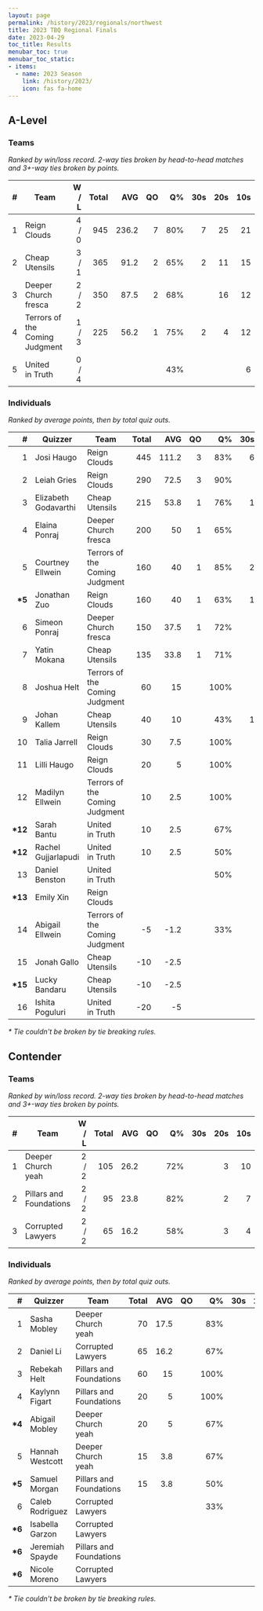 ```yaml
---
layout: page
permalink: /history/2023/regionals/northwest
title: 2023 TBQ Regional Finals
date: 2023-04-29
toc_title: Results
menubar_toc: true
menubar_toc_static:
- items:
  - name: 2023 Season
    link: /history/2023/
    icon: fas fa-home
---
```


## A-Level
### Teams

*Ranked by win/loss record. 2-way ties broken by head-to-head matches and 3+-way ties broken by points.*

|    # | Team                           | W / L | Total |   AVG |   QO |   Q% |  30s |  20s |  10s |
| ---: | ------------------------------ | ----: | ----: | ----: | ---: | ---: | ---: | ---: | ---: |
|    1 | Reign Clouds                   | 4 / 0 |   945 | 236.2 |    7 |  80% |    7 |   25 |   21 |
|    2 | Cheap Utensils                 | 3 / 1 |   365 |  91.2 |    2 |  65% |    2 |   11 |   15 |
|    3 | Deeper Church fresca           | 2 / 2 |   350 |  87.5 |    2 |  68% |      |   16 |   12 |
|    4 | Terrors of the Coming Judgment | 1 / 3 |   225 |  56.2 |    1 |  75% |    2 |    4 |   12 |
|    5 | United in Truth                | 0 / 4 |       |       |      |  43% |      |      |    6 |

### Individuals

*Ranked by average points, then by total quiz outs.*

|        # | Quizzer              | Team                           | Total |   AVG |   QO |   Q% |  30s |  20s |  10s |
| -------: | -------------------- | ------------------------------ | ----: | ----: | ---: | ---: | ---: | ---: | ---: |
|        1 | Josi Haugo           | Reign Clouds                   |   445 | 111.2 |    3 |  83% |    6 |   12 |    1 |
|        2 | Leiah Gries          | Reign Clouds                   |   290 |  72.5 |    3 |  90% |      |    6 |   13 |
|        3 | Elizabeth Godavarthi | Cheap Utensils                 |   215 |  53.8 |    1 |  76% |    1 |    7 |    5 |
|        4 | Elaina Ponraj        | Deeper Church fresca           |   200 |    50 |    1 |  65% |      |   13 |    2 |
|        5 | Courtney Ellwein     | Terrors of the Coming Judgment |   160 |    40 |    1 |  85% |    2 |    1 |    8 |
|  **\*5** | Jonathan Zuo         | Reign Clouds                   |   160 |    40 |    1 |  63% |    1 |    5 |    6 |
|        6 | Simeon Ponraj        | Deeper Church fresca           |   150 |  37.5 |    1 |  72% |      |    3 |   10 |
|        7 | Yatin Mokana         | Cheap Utensils                 |   135 |  33.8 |    1 |  71% |      |    3 |    9 |
|        8 | Joshua Helt          | Terrors of the Coming Judgment |    60 |    15 |      | 100% |      |    2 |    2 |
|        9 | Johan Kallem         | Cheap Utensils                 |    40 |    10 |      |  43% |    1 |    1 |    1 |
|       10 | Talia Jarrell        | Reign Clouds                   |    30 |   7.5 |      | 100% |      |    1 |    1 |
|       11 | Lilli Haugo          | Reign Clouds                   |    20 |     5 |      | 100% |      |    1 |      |
|       12 | Madilyn Ellwein      | Terrors of the Coming Judgment |    10 |   2.5 |      | 100% |      |      |    1 |
| **\*12** | Sarah Bantu          | United in Truth                |    10 |   2.5 |      |  67% |      |      |    2 |
| **\*12** | Rachel Gujjarlapudi  | United in Truth                |    10 |   2.5 |      |  50% |      |      |    3 |
|       13 | Daniel Benston       | United in Truth                |       |       |      |  50% |      |      |    1 |
| **\*13** | Emily Xin            | Reign Clouds                   |       |       |      |      |      |      |      |
|       14 | Abigail Ellwein      | Terrors of the Coming Judgment |    -5 |  -1.2 |      |  33% |      |    1 |    1 |
|       15 | Jonah Gallo          | Cheap Utensils                 |   -10 |  -2.5 |      |      |      |      |      |
| **\*15** | Lucky Bandaru        | Cheap Utensils                 |   -10 |  -2.5 |      |      |      |      |      |
|       16 | Ishita Poguluri      | United in Truth                |   -20 |    -5 |      |      |      |      |      |

*\* Tie couldn't be broken by tie breaking rules.*
## Contender
### Teams

*Ranked by win/loss record. 2-way ties broken by head-to-head matches and 3+-way ties broken by points.*

|    # | Team                    | W / L | Total |  AVG |   QO |   Q% |  30s |  20s |  10s |
| ---: | ----------------------- | ----: | ----: | ---: | ---: | ---: | ---: | ---: | ---: |
|    1 | Deeper Church yeah      | 2 / 2 |   105 | 26.2 |      |  72% |      |    3 |   10 |
|    2 | Pillars and Foundations | 2 / 2 |    95 | 23.8 |      |  82% |      |    2 |    7 |
|    3 | Corrupted Lawyers       | 2 / 2 |    65 | 16.2 |      |  58% |      |    3 |    4 |

### Individuals

*Ranked by average points, then by total quiz outs.*

|       # | Quizzer         | Team                    | Total |  AVG |   QO |   Q% |  30s |  20s |  10s |
| ------: | --------------- | ----------------------- | ----: | ---: | ---: | ---: | ---: | ---: | ---: |
|       1 | Sasha Mobley    | Deeper Church yeah      |    70 | 17.5 |      |  83% |      |    3 |    2 |
|       2 | Daniel Li       | Corrupted Lawyers       |    65 | 16.2 |      |  67% |      |    2 |    4 |
|       3 | Rebekah Helt    | Pillars and Foundations |    60 |   15 |      | 100% |      |    1 |    4 |
|       4 | Kaylynn Figart  | Pillars and Foundations |    20 |    5 |      | 100% |      |      |    2 |
| **\*4** | Abigail Mobley  | Deeper Church yeah      |    20 |    5 |      |  67% |      |      |    6 |
|       5 | Hannah Westcott | Deeper Church yeah      |    15 |  3.8 |      |  67% |      |      |    2 |
| **\*5** | Samuel Morgan   | Pillars and Foundations |    15 |  3.8 |      |  50% |      |    1 |    1 |
|       6 | Caleb Rodriguez | Corrupted Lawyers       |       |      |      |  33% |      |    1 |      |
| **\*6** | Isabella Garzon | Corrupted Lawyers       |       |      |      |      |      |      |      |
| **\*6** | Jeremiah Spayde | Pillars and Foundations |       |      |      |      |      |      |      |
| **\*6** | Nicole Moreno   | Corrupted Lawyers       |       |      |      |      |      |      |      |

*\* Tie couldn't be broken by tie breaking rules.*

